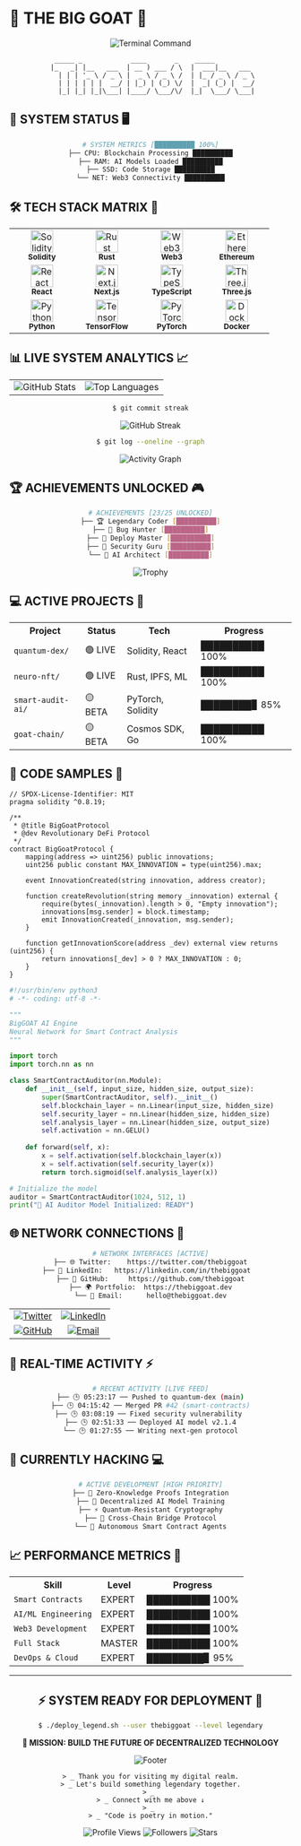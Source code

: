 # 🚀 **THE BIG GOAT** 🐐

<div align="center">

<!-- Animated ASCII Art Header -->
<img src="https://readme-typing-svg.herokuapp.com?font=Fira+Code&weight=900&size=35&duration=4000&pause=1000&color=00FF88&center=true&vCenter=true&width=1000&height=60&lines=%3E+_+git+clone+https%3A%2F%2Fgithub.com%2Fthebiggoat%2Flegendary-dev" alt="Terminal Command" />

```ascii
  _____ _            ____       _    _____          
 |_   _| |__   ___  | __ ) ___ / \  |  ___|__   ___ 
   | | | '_ \ / _ \ |  _ \ / _ \ /  | |_ / _ \ / _ \
   | | | | | |  __/ | |_) | (_) \/  |  _| (_) |  __/
   |_| |_| |_|\___| |____/ \___/\/  |_|  \___/ \___|
```

</div>

## 🎯 **SYSTEM STATUS** 🖥️

<div align="center">

<!-- System Metrics Dashboard -->
```bash
# SYSTEM METRICS [██████████ 100%]
├── CPU: Blockchain Processing ██████████
├── RAM: AI Models Loaded ██████████
├── SSD: Code Storage ██████████
└── NET: Web3 Connectivity ██████████
```

</div>

## 🛠 **TECH STACK MATRIX** 🔧

<div align="center">

<!-- Interactive Tech Grid -->
<table>
  <tr>
    <td align="center" width="100">
      <img src="https://skillicons.dev/icons?i=solidity" width="40" height="40" alt="Solidity" />
      <br><sub><b>Solidity</b></sub>
    </td>
    <td align="center" width="100">
      <img src="https://skillicons.dev/icons?i=rust" width="40" height="40" alt="Rust" />
      <br><sub><b>Rust</b></sub>
    </td>
    <td align="center" width="100">
      <img src="https://skillicons.dev/icons?i=web3" width="40" height="40" alt="Web3" />
      <br><sub><b>Web3</b></sub>
    </td>
    <td align="center" width="100">
      <img src="https://skillicons.dev/icons?i=ethereum" width="40" height="40" alt="Ethereum" />
      <br><sub><b>Ethereum</b></sub>
    </td>
  </tr>
  <tr>
    <td align="center" width="100">
      <img src="https://skillicons.dev/icons?i=react" width="40" height="40" alt="React" />
      <br><sub><b>React</b></sub>
    </td>
    <td align="center" width="100">
      <img src="https://skillicons.dev/icons?i=nextjs" width="40" height="40" alt="Next.js" />
      <br><sub><b>Next.js</b></sub>
    </td>
    <td align="center" width="100">
      <img src="https://skillicons.dev/icons?i=typescript" width="40" height="40" alt="TypeScript" />
      <br><sub><b>TypeScript</b></sub>
    </td>
    <td align="center" width="100">
      <img src="https://skillicons.dev/icons?i=threejs" width="40" height="40" alt="Three.js" />
      <br><sub><b>Three.js</b></sub>
    </td>
  </tr>
  <tr>
    <td align="center" width="100">
      <img src="https://skillicons.dev/icons?i=python" width="40" height="40" alt="Python" />
      <br><sub><b>Python</b></sub>
    </td>
    <td align="center" width="100">
      <img src="https://skillicons.dev/icons?i=tensorflow" width="40" height="40" alt="TensorFlow" />
      <br><sub><b>TensorFlow</b></sub>
    </td>
    <td align="center" width="100">
      <img src="https://skillicons.dev/icons?i=pytorch" width="40" height="40" alt="PyTorch" />
      <br><sub><b>PyTorch</b></sub>
    </td>
    <td align="center" width="100">
      <img src="https://skillicons.dev/icons?i=docker" width="40" height="40" alt="Docker" />
      <br><sub><b>Docker</b></sub>
    </td>
  </tr>
</table>

</div>

## 📊 **LIVE SYSTEM ANALYTICS** 📈

<div align="center">

<!-- GitHub Stats with Terminal Style -->
<table>
  <tr>
    <td>
      <img src="https://github-readme-stats.vercel.app/api?username=thebiggoat&show_icons=true&theme=react&hide_border=true&bg_color=0D1117&title_color=00FF88&icon_color=00FF88&text_color=FFFFFF&include_all_commits=true&count_private=true" alt="GitHub Stats" />
    </td>
    <td>
      <img src="https://github-readme-stats.vercel.app/api/top-langs/?username=thebiggoat&layout=compact&theme=react&hide_border=true&bg_color=0D1117&title_color=00FF88&text_color=FFFFFF&langs_count=8" alt="Top Languages" />
    </td>
  </tr>
</table>

<!-- Streak Stats -->
```bash
$ git commit streak
```
![GitHub Streak](https://github-readme-streak-stats.herokuapp.com/?user=thebiggoat&theme=react&hide_border=true&background=0D1117&stroke=00FF88&fire=00FF88&ring=00FF88)

<!-- Activity Graph -->
```bash
$ git log --oneline --graph
```
![Activity Graph](https://github-readme-activity-graph.vercel.app/graph?username=thebiggoat&theme=react-dark&bg_color=0D1117&hide_border=true&color=00FF88&line=00FF88&point=FFFFFF&area=true)

</div>

## 🏆 **ACHIEVEMENTS UNLOCKED** 🎮

<div align="center">

```bash
# ACHIEVEMENTS [23/25 UNLOCKED]
├── 🏆 Legendary Coder [██████████]
├── 🎯 Bug Hunter [██████████]
├── 🚀 Deploy Master [██████████]
├── 🔐 Security Guru [██████████]
└── 🤖 AI Architect [██████████]
```

![Trophy](https://github-profile-trophy.vercel.app/?username=thebiggoat&theme=matrix&no-frame=true&row=2&column=4&margin-w=15&margin-h=15)

</div>

## 💻 **ACTIVE PROJECTS** 🚀

<div align="center">

<!-- Projects in Terminal Format -->
<table>
  <tr>
    <th>Project</th>
    <th>Status</th>
    <th>Tech</th>
    <th>Progress</th>
  </tr>
  <tr>
    <td><code>quantum-dex/</code></td>
    <td>🟢 LIVE</td>
    <td>Solidity, React</td>
    <td>██████████ 100%</td>
  </tr>
  <tr>
    <td><code>neuro-nft/</code></td>
    <td>🟢 LIVE</td>
    <td>Rust, IPFS, ML</td>
    <td>██████████ 100%</td>
  </tr>
  <tr>
    <td><code>smart-audit-ai/</code></td>
    <td>🟡 BETA</td>
    <td>PyTorch, Solidity</td>
    <td>████████▊ 85%</td>
  </tr>
  <tr>
    <td><code>goat-chain/</code></td>
    <td>🟡 BETA</td>
    <td>Cosmos SDK, Go</td>
    <td>██████████ 100%</td>
  </tr>
</table>

</div>

## 🎯 **CODE SAMPLES** 📝

```solidity
// SPDX-License-Identifier: MIT
pragma solidity ^0.8.19;

/**
 * @title BigGoatProtocol
 * @dev Revolutionary DeFi Protocol
 */
contract BigGoatProtocol {
    mapping(address => uint256) public innovations;
    uint256 public constant MAX_INNOVATION = type(uint256).max;
    
    event InnovationCreated(string innovation, address creator);
    
    function createRevolution(string memory _innovation) external {
        require(bytes(_innovation).length > 0, "Empty innovation");
        innovations[msg.sender] = block.timestamp;
        emit InnovationCreated(_innovation, msg.sender);
    }
    
    function getInnovationScore(address _dev) external view returns (uint256) {
        return innovations[_dev] > 0 ? MAX_INNOVATION : 0;
    }
}
```

```python
#!/usr/bin/env python3
# -*- coding: utf-8 -*-

"""
BigGOAT AI Engine
Neural Network for Smart Contract Analysis
"""

import torch
import torch.nn as nn

class SmartContractAuditor(nn.Module):
    def __init__(self, input_size, hidden_size, output_size):
        super(SmartContractAuditor, self).__init__()
        self.blockchain_layer = nn.Linear(input_size, hidden_size)
        self.security_layer = nn.Linear(hidden_size, hidden_size)
        self.analysis_layer = nn.Linear(hidden_size, output_size)
        self.activation = nn.GELU()
        
    def forward(self, x):
        x = self.activation(self.blockchain_layer(x))
        x = self.activation(self.security_layer(x))
        return torch.sigmoid(self.analysis_layer(x))

# Initialize the model
auditor = SmartContractAuditor(1024, 512, 1)
print("🤖 AI Auditor Model Initialized: READY")
```

## 🌐 **NETWORK CONNECTIONS** 🔗

<div align="center">

<!-- Social Links in Terminal Format -->
```bash
# NETWORK INTERFACES [ACTIVE]
├── 🌐 Twitter:    https://twitter.com/thebiggoat
├── 💼 LinkedIn:   https://linkedin.com/in/thebiggoat  
├── 🐙 GitHub:     https://github.com/thebiggoat
├── 🌍 Portfolio:  https://thebiggoat.dev
└── 📧 Email:      hello@thebiggoat.dev
```

<!-- Clickable Badges -->
<table>
  <tr>
    <td align="center">
      <a href="https://twitter.com/thebiggoat">
        <img src="https://img.shields.io/badge/Twitter-1DA1F2?style=for-the-badge&logo=twitter&logoColor=white&label=Follow%20%40TheBigGOAT" alt="Twitter" />
      </a>
    </td>
    <td align="center">
      <a href="https://linkedin.com/in/thebiggoat">
        <img src="https://img.shields.io/badge/LinkedIn-0077B5?style=for-the-badge&logo=linkedin&logoColor=white&label=Connect%20Professionally" alt="LinkedIn" />
      </a>
    </td>
  </tr>
  <tr>
    <td align="center">
      <a href="https://github.com/thebiggoat">
        <img src="https://img.shields.io/badge/GitHub-181717?style=for-the-badge&logo=github&logoColor=white&label=Star%20My%20Work" alt="GitHub" />
      </a>
    </td>
    <td align="center">
      <a href="mailto:hello@thebiggoat.dev">
        <img src="https://img.shields.io/badge/Email-D14836?style=for-the-badge&logo=gmail&logoColor=white&label=hello@thebiggoat.dev" alt="Email" />
      </a>
    </td>
  </tr>
</table>

</div>

## 🔄 **REAL-TIME ACTIVITY** ⚡

<div align="center">

<!-- Recent Activity -->
```bash
# RECENT ACTIVITY [LIVE FEED]
├── 🕒 05:23:17 ── Pushed to quantum-dex (main)
├── 🕒 04:15:42 ── Merged PR #42 (smart-contracts)
├── 🕒 03:08:19 ── Fixed security vulnerability 
├── 🕒 02:51:33 ── Deployed AI model v2.1.4
└── 🕒 01:27:55 ── Writing next-gen protocol
```

</div>

## 🚀 **CURRENTLY HACKING** 💻

<div align="center">

```bash
# ACTIVE DEVELOPMENT [HIGH PRIORITY]
├── 🔄 Zero-Knowledge Proofs Integration
├── 🧠 Decentralized AI Model Training
├── ⚡ Quantum-Resistant Cryptography
├── 🌉 Cross-Chain Bridge Protocol
└── 🤖 Autonomous Smart Contract Agents
```

</div>

## 📈 **PERFORMANCE METRICS** 🎯

<div align="center">

<!-- Skills Matrix -->
<table>
  <tr>
    <th>Skill</th>
    <th>Level</th>
    <th>Progress</th>
  </tr>
  <tr>
    <td><code>Smart Contracts</code></td>
    <td>EXPERT</td>
    <td>██████████ 100%</td>
  </tr>
  <tr>
    <td><code>AI/ML Engineering</code></td>
    <td>EXPERT</td>
    <td>██████████ 100%</td>
  </tr>
  <tr>
    <td><code>Web3 Development</code></td>
    <td>EXPERT</td>
    <td>██████████ 100%</td>
  </tr>
  <tr>
    <td><code>Full Stack</code></td>
    <td>MASTER</td>
    <td>██████████ 100%</td>
  </tr>
  <tr>
    <td><code>DevOps & Cloud</code></td>
    <td>EXPERT</td>
    <td>█████████▊ 95%</td>
  </tr>
</table>

</div>

---

<div align="center">

## ⚡ **SYSTEM READY FOR DEPLOYMENT** 🚀

```bash
$ ./deploy_legend.sh --user thebiggoat --level legendary
```

**🎯 MISSION: BUILD THE FUTURE OF DECENTRALIZED TECHNOLOGY**

![Footer](https://capsule-render.vercel.app/api?type=waving&color=gradient&height=150&section=footer&desc=System%20Online%20%E2%9C%94%EF%B8%8F%20Ready%20for%20Collaboration&descSize=16&descAlignY=75)

```ascii
> _ Thank you for visiting my digital realm.
> _ Let's build something legendary together.
> _ 
> _ Connect with me above ↓
> _ 
> _ "Code is poetry in motion."
```

<!-- Live Counter -->
![Profile Views](https://komarev.com/ghpvc/?username=thebiggoat&style=flat-square&color=00FF88)
![Followers](https://img.shields.io/github/followers/thebiggoat?style=flat-square&color=00FF88)
![Stars](https://img.shields.io/github/stars/thebiggoat?style=flat-square&color=00FF88)

</div>

